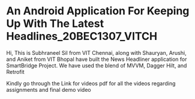 # An Android Application For Keeping Up With The Latest Headlines_20BEC1307_VITCH
Hi, This is Subhraneel Sil from VIT Chennai, along with Shauryan, Arushi, and Aniket from VIT Bhopal have built the News Headliner application for SmartBridge Project.
We have used the blend of MVVM, Dagger Hilt, and Retrofit


Kindly go through the Link for videos pdf for all the videos regarding assignments and final demo video

